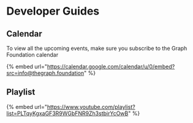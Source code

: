# Developer Guides

## Calendar

To view all the upcoming events, make sure you subscribe to the Graph Foundation calendar

{% embed url="https://calendar.google.com/calendar/u/0/embed?src=info@thegraph.foundation" %}

## Playlist

{% embed url="https://www.youtube.com/playlist?list=PLTqyKgxaGF3R9WGbFNR9Zh3stbirYcOwB" %}

